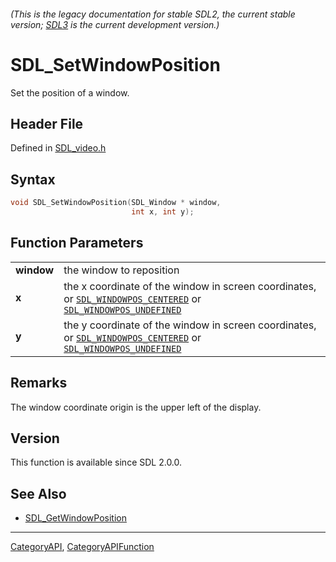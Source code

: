 ###### (This is the legacy documentation for stable SDL2, the current stable version; [SDL3](https://wiki.libsdl.org/SDL3/) is the current development version.)
# SDL_SetWindowPosition

Set the position of a window.

## Header File

Defined in [SDL_video.h](https://github.com/libsdl-org/SDL/blob/SDL2/include/SDL_video.h)

## Syntax

```c
void SDL_SetWindowPosition(SDL_Window * window,
                           int x, int y);

```

## Function Parameters

|                |                                                                                                                                                                     |
| -------------- | ------------------------------------------------------------------------------------------------------------------------------------------------------------------- |
| **window**     | the window to reposition                                                                                                                                            |
| **x**          | the x coordinate of the window in screen coordinates, or [`SDL_WINDOWPOS_CENTERED`](SDL_WINDOWPOS_CENTERED) or [`SDL_WINDOWPOS_UNDEFINED`](SDL_WINDOWPOS_UNDEFINED) |
| **y**          | the y coordinate of the window in screen coordinates, or [`SDL_WINDOWPOS_CENTERED`](SDL_WINDOWPOS_CENTERED) or [`SDL_WINDOWPOS_UNDEFINED`](SDL_WINDOWPOS_UNDEFINED) |

## Remarks

The window coordinate origin is the upper left of the display.

## Version

This function is available since SDL 2.0.0.

## See Also

- [SDL_GetWindowPosition](SDL_GetWindowPosition)

----
[CategoryAPI](CategoryAPI), [CategoryAPIFunction](CategoryAPIFunction)

